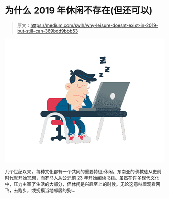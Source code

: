 # 为什么 2019 年休闲不存在(但还可以)

> 原文：<https://medium.com/swlh/why-leisure-doesnt-exist-in-2019-but-still-can-369bdd9bbb53>

![](img/6678306d14870538fbc3f52432c47348.png)

几个世纪以来，每种文化都有一个共同的重要特征:休闲。东南亚的佛教徒从史前时代就开始冥想，而罗马人从公元前 23 年开始阅读书籍。虽然在许多现代文化中，压力主宰了生活的大部分，但休闲是兴趣至上的时候。无论这意味着观看网飞，去跑步，或抚摸当地邻居的狗…